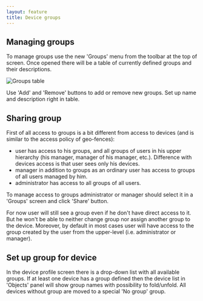 ```yaml
---
layout: feature
title: Device groups
---
```


Managing groups
---------------

To manage groups use the new 'Groups' menu from the toolbar at the top of screen. Once opened there will be a table of currently defined groups and their descriptions.

![Groups table](http://i67.tinypic.com/4qiuyv.png)

Use 'Add' and 'Remove' buttons to add or remove new groups. Set up name and description right in table.

Sharing group
-------------

First of all access to groups is a bit different from access to devices (and is similar to the access policy of geo-fences):

* user has access to his groups, and all groups of users in his upper hierarchy (his manager, manager of his manager, etc.). Difference with devices access is that user sees only his devices.
* manager in addition to groups as an ordinary user has access to groups of all users managed by him.
* administrator has access to all groups of all users.

To manage access to groups administrator or manager should select it in a 'Groups' screen and click 'Share' button.

For now user will still see a group even if he don't have direct access to it. But he won't be able to neither change group nor assign another group to the device. Moreover, by default in most cases user will have access to the group created by the user from the upper-level (i.e. administrator or manager).

Set up group for device
-----------------------

In the device profile screen there is a drop-down list with all available groups. If at least one device has a group defined then the device list in 'Objects' panel will show group names with possibility to fold/unfold. All devices without group are moved to a special 'No group' group.